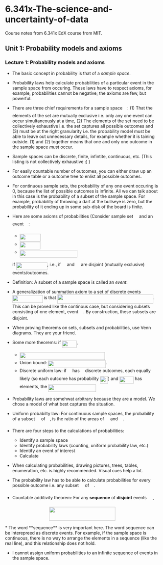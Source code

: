 # 6.341x-The-science-and-uncertainty-of-data
Course notes from 6.341x EdX course from MIT. 

## Unit 1: Probability models and axioms

### Lecture 1: Probability models and axioms

* The basic concept in probability is that of a *sample space*.

* Probability laws help calculate probabilities of a particular event in the sample space from occuring. These laws have to respect axioms, for example, probabilities cannot be negative; the axioms are few, but powerful.
* There are three chief requirements for a sample space <img src="/tex/9432d83304c1eb0dcb05f092d30a767f.svg?invert_in_darkmode&sanitize=true" align=middle width=11.87217899999999pt height=22.465723500000017pt/>: (1) That the elements of the set are mutually exclusive i.e. only any one event can occur simultaneously at a time, (2) The elements of the set need to be collectively exhaustive i.e. the set captures all possible outcomes and (3) must be at the right granularity i.e.  the probability model must be able to leave out unnecessary details, for example whether it is taining outside. (1) and (2) together means that one and only one outcome in the sample space *must* occur. 
* Sample spaces can be discrete, finite, infintite, continuous, etc. (This listing is not collectively exhaustive :) )
* For easily countable number of outcomes, you can either draw up an outcome table or a outcome tree to enlist all possible outcomes.
* For continuous sample sets, the probability of any one event occuring is 0, because the list of possible outcomes is infinite. All we can talk about in this case is the probability of a subset of the sample space. For example, probability of throwing a dart at the bullseye is zero, but the probability of it ending up in some sub-disk of the board is finite.
* Here are some axioms of probabilities (Consider sample set <img src="/tex/9432d83304c1eb0dcb05f092d30a767f.svg?invert_in_darkmode&sanitize=true" align=middle width=11.87217899999999pt height=22.465723500000017pt/> and an event <img src="/tex/53d147e7f3fe6e47ee05b88b166bd3f6.svg?invert_in_darkmode&sanitize=true" align=middle width=12.32879834999999pt height=22.465723500000017pt/>:
  - <img src="/tex/07e065a61d38e003fdb98d49d824c6f3.svg?invert_in_darkmode&sanitize=true" align=middle width=68.17337999999998pt height=24.65753399999998pt/>
  - <img src="/tex/501880e6d3131b2e2786d6691f6d6406.svg?invert_in_darkmode&sanitize=true" align=middle width=67.71676064999998pt height=24.65753399999998pt/>
  - <img src="/tex/5faf238573fb3fcb6b5ac80caa701f05.svg?invert_in_darkmode&sanitize=true" align=middle width=188.64114884999998pt height=24.65753399999998pt/>  
  if <img src="/tex/77862dde40851307c41617fcc1392e82.svg?invert_in_darkmode&sanitize=true" align=middle width=101.30681549999998pt height=24.65753399999998pt/>, i.e., if <img src="/tex/53d147e7f3fe6e47ee05b88b166bd3f6.svg?invert_in_darkmode&sanitize=true" align=middle width=12.32879834999999pt height=22.465723500000017pt/> and <img src="/tex/61e84f854bc6258d4108d08d4c4a0852.svg?invert_in_darkmode&sanitize=true" align=middle width=13.29340979999999pt height=22.465723500000017pt/> are disjoint (mutually exclusive) events/outcomes. 
* Definition: A subset of a sample space is called an *event*. 
* A generalization of summation axiom to a set of discrete events <img src="/tex/d4f8272eb11869fed8530d24ab3b9c6c.svg?invert_in_darkmode&sanitize=true" align=middle width=98.86803629999997pt height=24.65753399999998pt/> is that <img src="/tex/bba7410c8963563c44ff8c2d8c5e82c4.svg?invert_in_darkmode&sanitize=true" align=middle width=313.74970605pt height=31.75825949999999pt/>. This can be proved like the continous case, but considering subsets consisting of one element, event <img src="/tex/4fa3ac8fe93c68be3fe7ab53bdeb2efa.svg?invert_in_darkmode&sanitize=true" align=middle width=12.35637809999999pt height=14.15524440000002pt/>. By construction, these subsets are disjoint. 
* When proving theorems on sets, subsets and probabilities, use Venn diagrams. They are your friend. 
* Some more theorems: if <img src="/tex/2c847daba8344c93c2058ff8ae05ce44.svg?invert_in_darkmode&sanitize=true" align=middle width=47.539839599999986pt height=22.465723500000017pt/>,
  - <img src="/tex/72621880dbe90dfe4c16f8c98950ad1b.svg?invert_in_darkmode&sanitize=true" align=middle width=278.32698135pt height=24.65753399999998pt/>
  - Union bound: <img src="/tex/8a976522751d4188b6a0f8111cc8ee45.svg?invert_in_darkmode&sanitize=true" align=middle width=188.64114884999998pt height=24.65753399999998pt/>. 
  - Discrete uniform law: if <img src="/tex/9432d83304c1eb0dcb05f092d30a767f.svg?invert_in_darkmode&sanitize=true" align=middle width=11.87217899999999pt height=22.465723500000017pt/> has <img src="/tex/55a049b8f161ae7cfeb0197d75aff967.svg?invert_in_darkmode&sanitize=true" align=middle width=9.86687624999999pt height=14.15524440000002pt/> discrete outcomes, each equally likely (so each outcome has probability <img src="/tex/2d77e685bfa7e0c249fa2e10b3d67677.svg?invert_in_darkmode&sanitize=true" align=middle width=26.30529494999999pt height=24.65753399999998pt/>) and <img src="/tex/1231297529d2008532e3699fbea6a612.svg?invert_in_darkmode&sanitize=true" align=middle width=46.11860879999999pt height=22.465723500000017pt/> has <img src="/tex/63bb9849783d01d91403bc9a5fea12a2.svg?invert_in_darkmode&sanitize=true" align=middle width=9.075367949999992pt height=22.831056599999986pt/> elements, the <img src="/tex/f67cb514dc3c1ab95b3c8ee6fec9ef42.svg?invert_in_darkmode&sanitize=true" align=middle width=156.28588799999997pt height=24.65753399999998pt/> 
* Probability laws are somehwat arbitrary because they are a model. We chose a model of what best captures the situation. 
* Uniform probabilty law: For continuous sample spaces, the probability of a subset <img src="/tex/53d147e7f3fe6e47ee05b88b166bd3f6.svg?invert_in_darkmode&sanitize=true" align=middle width=12.32879834999999pt height=22.465723500000017pt/> of <img src="/tex/ae4fb5973f393577570881fc24fc2054.svg?invert_in_darkmode&sanitize=true" align=middle width=10.82192594999999pt height=14.15524440000002pt/>, is the ratio of the areas of <img src="/tex/53d147e7f3fe6e47ee05b88b166bd3f6.svg?invert_in_darkmode&sanitize=true" align=middle width=12.32879834999999pt height=22.465723500000017pt/> and <img src="/tex/9432d83304c1eb0dcb05f092d30a767f.svg?invert_in_darkmode&sanitize=true" align=middle width=11.87217899999999pt height=22.465723500000017pt/>. 
* There are four steps to the calculations of probabilities:
  - Identify a sample space
  - Identify probability laws (counting, uniform probability law, etc.)
  - Identify an event of interest
  - Calculate
* When calculating probabilities, drawing pictures, trees, tables, enumeration, etc. is highly recommended. Visual cues help a lot. 
* The probability law has to be able to calculate probabilities for every possible outcome i.e. any subset <img src="/tex/53d147e7f3fe6e47ee05b88b166bd3f6.svg?invert_in_darkmode&sanitize=true" align=middle width=12.32879834999999pt height=22.465723500000017pt/> of <img src="/tex/9432d83304c1eb0dcb05f092d30a767f.svg?invert_in_darkmode&sanitize=true" align=middle width=11.87217899999999pt height=22.465723500000017pt/>. 
* Countable additivity theorem: For any **sequence** of **disjoint** events <img src="/tex/4ebf880807deff5796460f39aea46f80.svg?invert_in_darkmode&sanitize=true" align=middle width=16.97969789999999pt height=22.465723500000017pt/>,
<p align="center"><img src="/tex/c758d4bd323d82d6823e672d4cbc4441.svg?invert_in_darkmode&sanitize=true" align=middle width=215.47227075pt height=44.89738935pt/></p>
* The word **sequence** is very important here. The word sequence can be interepreed as discrete events. For example, if the sample space is continuous, there is no way to arrange the elements in a sequence (like the real line), and this relationship does not hold. 

* I cannot assign uniform probabilities to an infinite sequence of events in the sample space. 
